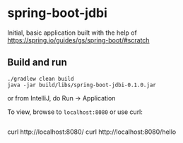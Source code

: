 # spring-boot-jdbi

Initial, basic application built with the help of https://spring.io/guides/gs/spring-boot/#scratch

## Build and run

```
./gradlew clean build
java -jar build/libs/spring-boot-jdbi-0.1.0.jar
```

or from IntelliJ, do Run -> Application

To view, browse to `localhost:8080` or use curl:
```
```
curl http://localhost:8080/
curl http://localhost:8080/hello
